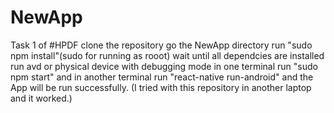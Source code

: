 # NewApp
Task 1 of #HPDF
clone the repository
go the NewApp directory
run "sudo npm install"(sudo for running as rooot)
wait until all dependcies are installed
run avd or physical device with debugging mode
in one terminal run "sudo npm start"
and in another terminal run "react-native run-android"
and the App will be run successfully.
(I tried with this repository in another laptop and it worked.)

